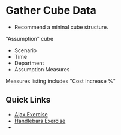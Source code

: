 # Gather Cube Data

- Recommend a mininal cube structure.

"Assumption" cube
- Scenario
- Time
- Department
- Assumption Measures

Measures listing includes "Cost Increase %"

## Quick Links

- [Ajax Exercise](<https://github.com/modlr-the-corporate-performance-cloud/MODLR-Scripting-Examples/tree/main/Exercise%2002%20-%20Gather%20Cube%20Data/ajax>)
- [Handlebars Exercise](<https://github.com/modlr-the-corporate-performance-cloud/MODLR-Scripting-Examples/tree/main/Exercise%2002%20-%20Gather%20Cube%20Data/handlebars>)
- 
